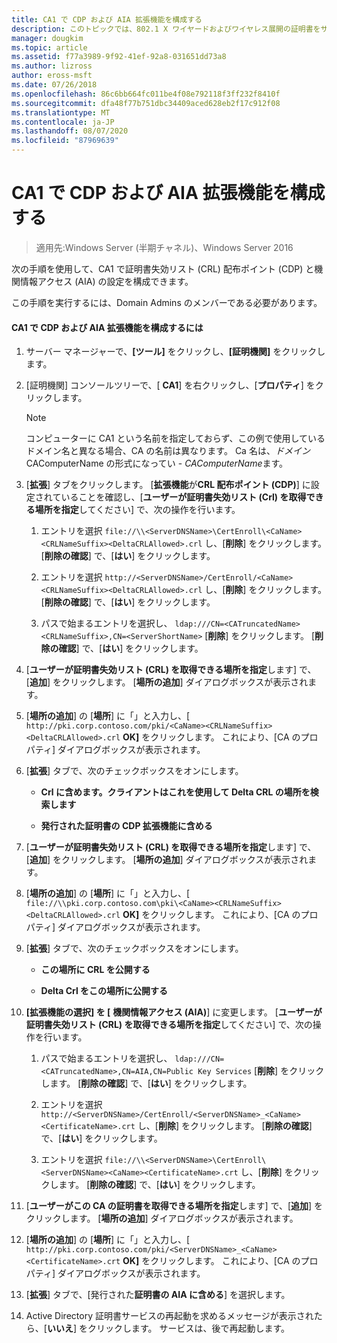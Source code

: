 ```yaml
---
title: CA1 で CDP および AIA 拡張機能を構成する
description: このトピックでは、802.1 X ワイヤードおよびワイヤレス展開の証明書をサーバーのデプロイ ガイドの一部
manager: dougkim
ms.topic: article
ms.assetid: f77a3989-9f92-41ef-92a8-031651dd73a8
ms.author: lizross
author: eross-msft
ms.date: 07/26/2018
ms.openlocfilehash: 86c6bb664fc011be4f08e792118f3ff232f8410f
ms.sourcegitcommit: dfa48f77b751dbc34409aced628eb2f17c912f08
ms.translationtype: MT
ms.contentlocale: ja-JP
ms.lasthandoff: 08/07/2020
ms.locfileid: "87969639"
---
```

# <a name="configure-the-cdp-and-aia-extensions-on-ca1"></a>CA1 で CDP および AIA 拡張機能を構成する

>適用先:Windows Server (半期チャネル)、Windows Server 2016

次の手順を使用して、CA1 で証明書失効リスト (CRL) 配布ポイント (CDP) と機関情報アクセス (AIA) の設定を構成できます。

この手順を実行するには、Domain Admins のメンバーである必要があります。

#### <a name="to-configure-the-cdp-and-aia-extensions-on-ca1"></a>CA1 で CDP および AIA 拡張機能を構成するには

1.  サーバー マネージャーで、**[ツール]** をクリックし、**[証明機関]** をクリックします。

2.  [証明機関] コンソールツリーで、[ **CA1**] を右クリックし、[**プロパティ**] をクリックします。

    > [!NOTE]
    > コンピューターに CA1 という名前を指定しておらず、この例で使用しているドメイン名と異なる場合、CA の名前は異なります。 Ca 名は、*ドメイン*CAComputerName の形式になってい - *CAComputerName*ます。

3.  [**拡張**] タブをクリックします。 [**拡張機能**が**CRL 配布ポイント (CDP)**] に設定されていることを確認し、[**ユーザーが証明書失効リスト (Crl) を取得できる場所を指定**してください] で、次の操作を行います。

    1.  エントリを選択 `file://\\<ServerDNSName>\CertEnroll\<CaName><CRLNameSuffix><DeltaCRLAllowed>.crl` し、[**削除**] をクリックします。 [**削除の確認**] で、[**はい**] をクリックします。

    2.  エントリを選択 `http://<ServerDNSName>/CertEnroll/<CaName><CRLNameSuffix><DeltaCRLAllowed>.crl` し、[**削除**] をクリックします。 [**削除の確認**] で、[**はい**] をクリックします。

    3.  パスで始まるエントリを選択し、 `ldap:///CN=<CATruncatedName><CRLNameSuffix>,CN=<ServerShortName>` [**削除**] をクリックします。 [**削除の確認**] で、[**はい**] をクリックします。

4.  [**ユーザーが証明書失効リスト (CRL) を取得できる場所を指定**します] で、[**追加**] をクリックします。 [**場所の追加**] ダイアログボックスが表示されます。

5.  [**場所の追加**] の [**場所**] に「」と入力し、[ `http://pki.corp.contoso.com/pki/<CaName><CRLNameSuffix><DeltaCRLAllowed>.crl` **OK]** をクリックします。 これにより、[CA のプロパティ] ダイアログボックスが表示されます。

6.  [**拡張**] タブで、次のチェックボックスをオンにします。

    -   **Crl に含めます。クライアントはこれを使用して Delta CRL の場所を検索します**

    -   **発行された証明書の CDP 拡張機能に含める**

7.  [**ユーザーが証明書失効リスト (CRL) を取得できる場所を指定**します] で、[**追加**] をクリックします。 [**場所の追加**] ダイアログボックスが表示されます。

8.  [**場所の追加**] の [**場所**] に「」と入力し、[ `file://\\pki.corp.contoso.com\pki\<CaName><CRLNameSuffix><DeltaCRLAllowed>.crl` **OK]** をクリックします。 これにより、[CA のプロパティ] ダイアログボックスが表示されます。

9. [**拡張**] タブで、次のチェックボックスをオンにします。

    -   **この場所に CRL を公開する**

    -   **Delta Crl をこの場所に公開する**

10. **[拡張機能の選択] を [** **機関情報アクセス (AIA)**] に変更します。 [**ユーザーが証明書失効リスト (CRL) を取得できる場所を指定**してください] で、次の操作を行います。

    1.  パスで始まるエントリを選択し、 `ldap:///CN=<CATruncatedName>,CN=AIA,CN=Public Key Services` [**削除**] をクリックします。 [**削除の確認**] で、[**はい**] をクリックします。

    2.  エントリを選択 `http://<ServerDNSName>/CertEnroll/<ServerDNSName>_<CaName><CertificateName>.crt` し、[**削除**] をクリックします。 [**削除の確認**] で、[**はい**] をクリックします。

    3.  エントリを選択 `file://\\<ServerDNSName>\CertEnroll\<ServerDNSName><CaName><CertificateName>.crt` し、[**削除**] をクリックします。 [**削除の確認**] で、[**はい**] をクリックします。

11. [**ユーザーがこの CA の証明書を取得できる場所を指定**します] で、[**追加**] をクリックします。 [**場所の追加**] ダイアログボックスが表示されます。

12. [**場所の追加**] の [**場所**] に「」と入力し、[ `http://pki.corp.contoso.com/pki/<ServerDNSName>_<CaName><CertificateName>.crt` **OK]** をクリックします。 これにより、[CA のプロパティ] ダイアログボックスが表示されます。

13. [**拡張**] タブで、[発行された**証明書の AIA に含める**] を選択します。

14. Active Directory 証明書サービスの再起動を求めるメッセージが表示されたら、[**いいえ**] をクリックします。 サービスは、後で再起動します。


